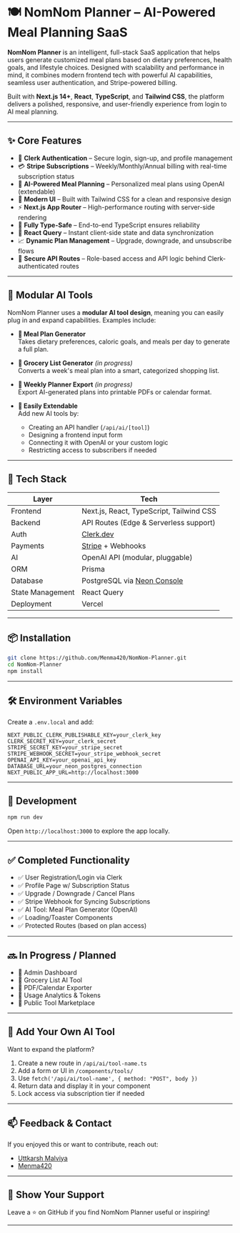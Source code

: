 # 🍽️ NomNom Planner – AI-Powered Meal Planning SaaS

**NomNom Planner** is an intelligent, full-stack SaaS application that helps users generate customized meal plans based on dietary preferences, health goals, and lifestyle choices. Designed with scalability and performance in mind, it combines modern frontend tech with powerful AI capabilities, seamless user authentication, and Stripe-powered billing.

Built with **Next.js 14+**, **React**, **TypeScript**, and **Tailwind CSS**, the platform delivers a polished, responsive, and user-friendly experience from login to AI meal planning.

---

## ✨ Core Features

- 🔐 **Clerk Authentication** – Secure login, sign-up, and profile management
- 💳 **Stripe Subscriptions** – Weekly/Monthly/Annual billing with real-time subscription status
- 🧠 **AI-Powered Meal Planning** – Personalized meal plans using OpenAI (extendable)
- 🎨 **Modern UI** – Built with Tailwind CSS for a clean and responsive design
- ⚡ **Next.js App Router** – High-performance routing with server-side rendering
- 🧭 **Fully Type-Safe** – End-to-end TypeScript ensures reliability
- 📡 **React Query** – Instant client-side state and data synchronization
- 📈 **Dynamic Plan Management** – Upgrade, downgrade, and unsubscribe flows
- 🔧 **Secure API Routes** – Role-based access and API logic behind Clerk-authenticated routes

---

## 🧠 Modular AI Tools

NomNom Planner uses a **modular AI tool design**, meaning you can easily plug in and expand capabilities. Examples include:

- **🍱 Meal Plan Generator**  
  Takes dietary preferences, caloric goals, and meals per day to generate a full plan.

- **🛒 Grocery List Generator** *(in progress)*  
  Converts a week's meal plan into a smart, categorized shopping list.

- **📆 Weekly Planner Export** *(in progress)*  
  Export AI-generated plans into printable PDFs or calendar format.

- **🧩 Easily Extendable**  
  Add new AI tools by:
  - Creating an API handler (`/api/ai/[tool]`)
  - Designing a frontend input form
  - Connecting it with OpenAI or your custom logic
  - Restricting access to subscribers if needed

---

## 🔧 Tech Stack

| Layer | Tech |
|------|------|
| Frontend | Next.js, React, TypeScript, Tailwind CSS |
| Backend | API Routes (Edge & Serverless support) |
| Auth | [Clerk.dev](https://clerk.dev) |
| Payments | [Stripe](https://stripe.com) + Webhooks |
| AI | OpenAI API (modular, pluggable) |
| ORM | Prisma |
| Database | PostgreSQL via [Neon Console](https://neon.tech) |
| State Management | React Query |
| Deployment | Vercel |

---

## 📦 Installation

```bash
git clone https://github.com/Menma420/NomNom-Planner.git
cd NomNom-Planner
npm install
```

---

## 🛠️ Environment Variables

Create a `.env.local` and add:

```env
NEXT_PUBLIC_CLERK_PUBLISHABLE_KEY=your_clerk_key
CLERK_SECRET_KEY=your_clerk_secret
STRIPE_SECRET_KEY=your_stripe_secret
STRIPE_WEBHOOK_SECRET=your_stripe_webhook_secret
OPENAI_API_KEY=your_openai_api_key
DATABASE_URL=your_neon_postgres_connection
NEXT_PUBLIC_APP_URL=http://localhost:3000
```

---

## 🧪 Development

```bash
npm run dev
```

Open `http://localhost:3000` to explore the app locally.

---

## ✅ Completed Functionality

- ✅ User Registration/Login via Clerk
- ✅ Profile Page w/ Subscription Status
- ✅ Upgrade / Downgrade / Cancel Plans
- ✅ Stripe Webhook for Syncing Subscriptions
- ✅ AI Tool: Meal Plan Generator (OpenAI)
- ✅ Loading/Toaster Components
- ✅ Protected Routes (based on plan access)

---

## 🔜 In Progress / Planned

- 🚧 Admin Dashboard
- 🚧 Grocery List AI Tool
- 🚧 PDF/Calendar Exporter
- 🚧 Usage Analytics & Tokens
- 🚧 Public Tool Marketplace

---

## 🧠 Add Your Own AI Tool

Want to expand the platform?

1. Create a new route in `/api/ai/tool-name.ts`
2. Add a form or UI in `/components/tools/`
3. Use `fetch('/api/ai/tool-name', { method: "POST", body })`
4. Return data and display it in your component
5. Lock access via subscription tier if needed

---

## 📫 Feedback & Contact

If you enjoyed this or want to contribute, reach out:

- [Uttkarsh Malviya](https://www.linkedin.com/in/uttkarsh-malviya-373231130/)
- [Menma420](https://github.com/Menma420)

---

## 🌟 Show Your Support

Leave a ⭐ on GitHub if you find NomNom Planner useful or inspiring!

---
